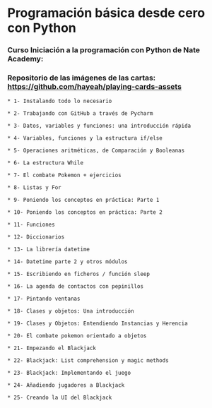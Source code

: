 # Programación básica desde cero con Python

### Curso Iniciación a la programación con Python de Nate Academy:

### Repositorio de las imágenes de las cartas: https://github.com/hayeah/playing-cards-assets
```
* 1- Instalando todo lo necesario

* 2- Trabajando con GitHub a través de Pycharm

* 3- Datos, variables y funciones: una introducción rápida

* 4- Variables, funciones y la estructura if/else

* 5- Operaciones aritméticas, de Comparación y Booleanas

* 6- La estructura While

* 7- El combate Pokemon + ejercicios

* 8- Listas y For

* 9- Poniendo los conceptos en práctica: Parte 1

* 10- Poniendo los conceptos en práctica: Parte 2

* 11- Funciones

* 12- Diccionarios

* 13- La librería datetime

* 14- Datetime parte 2 y otros módulos

* 15- Escribiendo en ficheros / función sleep

* 16- La agenda de contactos con pepinillos

* 17- Pintando ventanas

* 18- Clases y objetos: Una introducción

* 19- Clases y Objetos: Entendiendo Instancias y Herencia

* 20- El combate pokemon orientado a objetos

* 21- Empezando el Blackjack

* 22- Blackjack: List comprehension y magic methods

* 23- Blackjack: Implementando el juego

* 24- Añadiendo jugadores a Blackjack

* 25- Creando la UI del Blackjack
```